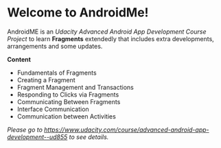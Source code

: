 # Welcome to AndroidMe!



AndroidME is an *Udacity Advanced Android App Development Course Project* to learn **Fragments** extendedly that includes extra developments, arrangements and some updates.


**Content**

- Fundamentals of Fragments
- Creating a Fragment
- Fragment Management and Transactions
- Responding to Clicks via Fragments
- Communicating Between Fragments
- Interface Communication
- Communication between Activities






*Please go to https://www.udacity.com/course/advanced-android-app-development--ud855 to see details.*

